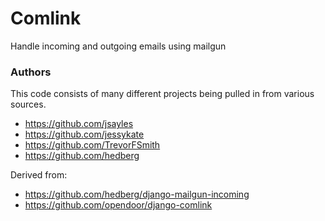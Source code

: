# Comlink

Handle incoming and outgoing emails using mailgun

### Authors

This code consists of many different projects being pulled in from various sources.

 * https://github.com/jsayles
 * https://github.com/jessykate
 * https://github.com/TrevorFSmith
 * https://github.com/hedberg

Derived from:
 * https://github.com/hedberg/django-mailgun-incoming
 * https://github.com/opendoor/django-comlink
